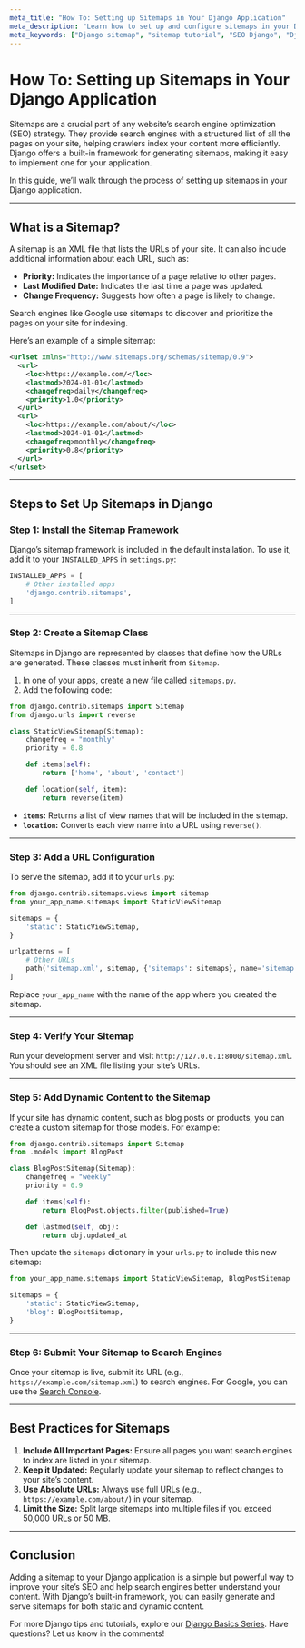 ```yaml
---
meta_title: "How To: Setting up Sitemaps in Your Django Application"
meta_description: "Learn how to set up and configure sitemaps in your Django application to improve SEO and help search engines index your site more efficiently."
meta_keywords: ["Django sitemap", "sitemap tutorial", "SEO Django", "Django sitemaps setup", "XML sitemap Django"]
---
```


# How To: Setting up Sitemaps in Your Django Application

Sitemaps are a crucial part of any website’s search engine optimization (SEO) strategy. They provide search engines with a structured list of all the pages on your site, helping crawlers index your content more efficiently. Django offers a built-in framework for generating sitemaps, making it easy to implement one for your application.

In this guide, we’ll walk through the process of setting up sitemaps in your Django application.

---

## What is a Sitemap?

A sitemap is an XML file that lists the URLs of your site. It can also include additional information about each URL, such as:

- **Priority:** Indicates the importance of a page relative to other pages.
- **Last Modified Date:** Indicates the last time a page was updated.
- **Change Frequency:** Suggests how often a page is likely to change.

Search engines like Google use sitemaps to discover and prioritize the pages on your site for indexing.

Here’s an example of a simple sitemap:

```xml
<urlset xmlns="http://www.sitemaps.org/schemas/sitemap/0.9">
  <url>
    <loc>https://example.com/</loc>
    <lastmod>2024-01-01</lastmod>
    <changefreq>daily</changefreq>
    <priority>1.0</priority>
  </url>
  <url>
    <loc>https://example.com/about/</loc>
    <lastmod>2024-01-01</lastmod>
    <changefreq>monthly</changefreq>
    <priority>0.8</priority>
  </url>
</urlset>
```

---

## Steps to Set Up Sitemaps in Django

### Step 1: Install the Sitemap Framework

Django’s sitemap framework is included in the default installation. To use it, add it to your `INSTALLED_APPS` in `settings.py`:

```python
INSTALLED_APPS = [
    # Other installed apps
    'django.contrib.sitemaps',
]
```

---

### Step 2: Create a Sitemap Class

Sitemaps in Django are represented by classes that define how the URLs are generated. These classes must inherit from `Sitemap`.

1. In one of your apps, create a new file called `sitemaps.py`.
2. Add the following code:

```python
from django.contrib.sitemaps import Sitemap
from django.urls import reverse

class StaticViewSitemap(Sitemap):
    changefreq = "monthly"
    priority = 0.8

    def items(self):
        return ['home', 'about', 'contact']

    def location(self, item):
        return reverse(item)
```

- **`items`:** Returns a list of view names that will be included in the sitemap.
- **`location`:** Converts each view name into a URL using `reverse()`.

---

### Step 3: Add a URL Configuration

To serve the sitemap, add it to your `urls.py`:

```python
from django.contrib.sitemaps.views import sitemap
from your_app_name.sitemaps import StaticViewSitemap

sitemaps = {
    'static': StaticViewSitemap,
}

urlpatterns = [
    # Other URLs
    path('sitemap.xml', sitemap, {'sitemaps': sitemaps}, name='sitemap'),
]
```

Replace `your_app_name` with the name of the app where you created the sitemap.

---

### Step 4: Verify Your Sitemap

Run your development server and visit `http://127.0.0.1:8000/sitemap.xml`. You should see an XML file listing your site’s URLs.

---

### Step 5: Add Dynamic Content to the Sitemap

If your site has dynamic content, such as blog posts or products, you can create a custom sitemap for those models. For example:

```python
from django.contrib.sitemaps import Sitemap
from .models import BlogPost

class BlogPostSitemap(Sitemap):
    changefreq = "weekly"
    priority = 0.9

    def items(self):
        return BlogPost.objects.filter(published=True)

    def lastmod(self, obj):
        return obj.updated_at
```

Then update the `sitemaps` dictionary in your `urls.py` to include this new sitemap:

```python
from your_app_name.sitemaps import StaticViewSitemap, BlogPostSitemap

sitemaps = {
    'static': StaticViewSitemap,
    'blog': BlogPostSitemap,
}
```

---

### Step 6: Submit Your Sitemap to Search Engines

Once your sitemap is live, submit its URL (e.g., `https://example.com/sitemap.xml`) to search engines. For Google, you can use the [Search Console](https://search.google.com/search-console).

---

## Best Practices for Sitemaps

1. **Include All Important Pages:** Ensure all pages you want search engines to index are listed in your sitemap.
2. **Keep it Updated:** Regularly update your sitemap to reflect changes to your site’s content.
3. **Use Absolute URLs:** Always use full URLs (e.g., `https://example.com/about/`) in your sitemap.
4. **Limit the Size:** Split large sitemaps into multiple files if you exceed 50,000 URLs or 50 MB.

---

## Conclusion

Adding a sitemap to your Django application is a simple but powerful way to improve your site’s SEO and help search engines better understand your content. With Django’s built-in framework, you can easily generate and serve sitemaps for both static and dynamic content.

For more Django tips and tutorials, explore our [Django Basics Series](#). Have questions? Let us know in the comments!

